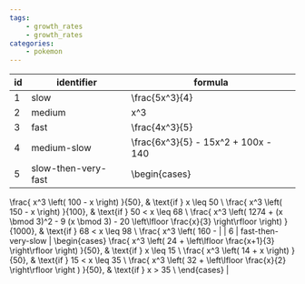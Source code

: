 ```yaml
---
tags:
    - growth_rates
    - growth_rates
categories:
    - pokemon
---
```


| id |     identifier      |                                                                                                                                                                                               formula                                                                                                                                                                                                |
|----|---------------------|------------------------------------------------------------------------------------------------------------------------------------------------------------------------------------------------------------------------------------------------------------------------------------------------------------------------------------------------------------------------------------------------------|
| 1  | slow                | \frac{5x^3}{4}                                                                                                                                                                                                                                                                                                                                |
| 2  | medium              | x^3                                                                                                                                                                                                                                                                                                                                           |
| 3  | fast                | \frac{4x^3}{5}                                                                                                                                                                                                                                                                                                                                |
| 4  | medium-slow         | \frac{6x^3}{5} - 15x^2 + 100x - 140                                                                                                                                                                                                                                                                                                           |
| 5  | slow-then-very-fast | \begin{cases}
\frac{ x^3 \left( 100 - x \right) }{50},    & \text{if } x \leq 50  \\
\frac{ x^3 \left( 150 - x \right) }{100},   & \text{if } 50 < x \leq 68  \\
\frac{ x^3 \left( 1274 + (x \bmod 3)^2 - 9 (x \bmod 3) - 20 \left\lfloor \frac{x}{3} \right\rfloor \right) }{1000}, & \text{if } 68 < x \leq 98  \\
\frac{ x^3 \left( 160 -  |
| 6  | fast-then-very-slow | \begin{cases}
\frac{ x^3 \left( 24 + \left\lfloor \frac{x+1}{3} \right\rfloor \right) }{50},  & \text{if } x \leq 15  \\
\frac{ x^3 \left( 14 + x \right) }{50},     & \text{if } 15 < x \leq 35  \\
\frac{ x^3 \left( 32 + \left\lfloor \frac{x}{2} \right\rfloor \right ) }{50},   & \text{if } x > 35  \\
\end{cases}                      |

